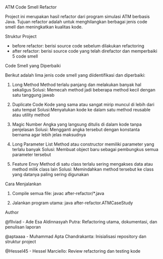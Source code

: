ATM Code Smell Refactor

Project ini merupakan hasil refactor dari program simulasi ATM berbasis Java. Tujuan refactor adalah untuk menghilangkan berbagai jenis code smell dan meningkatkan kualitas kode.

Struktur Project

- before refactor: berisi source code sebelum dilakukan refactoring
- after refactor: berisi source code yang telah direfactor dan memperbaiki 5 code smell

Code Smell yang Diperbaiki

Berikut adalah lima jenis code smell yang diidentifikasi dan diperbaiki:

1. Long Method
   Method terlalu panjang dan melakukan banyak hal sekaligus
   Solusi: Memecah method jadi beberapa method kecil dengan satu tanggung jawab

2. Duplicate Code
   Kode yang sama atau sangat mirip muncul di lebih dari satu tempat
   Solusi:Menyatukan kode ke dalam satu method reusable atau utility method

3. Magic Number
   Angka yang langsung ditulis di dalam kode tanpa penjelasan
   Solusi: Mengganti angka tersebut dengan konstanta bernama agar lebih jelas maksudnya

4. Long Parameter List
   Method atau constructor memiliki parameter yang terlalu banyak
   Solusi: Membuat object baru sebagai pembungkus semua parameter tersebut

5. Feature Envy
   Method di satu class terlalu sering mengakses data atau method milik class lain
   Solusi: Memindahkan method tersebut ke class yang datanya paling sering digunakan

Cara Menjalankan

1. Compile semua file:
   javac after-refactor/*.java

2. Jalankan program utama:
   java after-refactor.ATMCaseStudy

Author


@fllviad - Ade Esa Aldinnasyah Putra: Refactoring utama, dokumentasi, dan penulisan laporan

@aptaaaa - Muhammad Apta Chandrakanta: Inisialisasi repository dan struktur project

@Hessel45 - Hessel Marciello: Review refactoring dan testing kode


